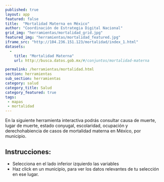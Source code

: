 ```yaml
---
published: true
layout: app
featured: false
title:  "Mortalidad Materna en México"
author: "Coordinación de Estrategia Digital Nacional"
grid_img: "herramientas/mortalidad_grid.jpg"
featured_img: "herramientas/mortalidad_featured.jpg"
iframe_src: "http://104.236.151.123/mortalidad/index_1.html"
datasets:
  -
    title: "Mortalidad Materna"
    url: http://busca.datos.gob.mx/#/conjuntos/mortalidad-materna

permalink: /herramientas/mortalidad.html
section: herramientas
sub_section: herramientas
category: salud
category_title: Salud
category_featured: true
tags:
 - mapas
 - mortalidad
---
```


<p>En la siguiente herramienta interactiva podrás consultar causa de muerte, lugar de muerte, estado conyugal, escolaridad, ocupación y derechohabiencia de casos de mortalidad materna en México, por municipio.</p>

<h2>Instrucciones:</h2>
<ul>
<li>Selecciona en el lado inferior izquierdo las variables</li>
<li>Haz click en un municipio, para ver los datos relevantes de tu selección en ese lugar. </li>
</ul>
